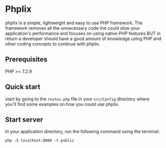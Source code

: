 # Phplix

phplix is a simple, lightweight and easy to use PHP framework.
The framework removes all the unnecessary code the could slow your application's performance
and focuses on using native PHP features BUT in return a developer should have a good amount of 
knowledge using PHP and other coding concepts to continue with phplix.

## Prerequisites

PHP >= 7.2.9

## Quick start

start by going to the `routes.php` file in your `src/Config` directory where you'll find 
some examples on how you could use phplix.

## Start server

In your application directory, run the following command using the terminal:
```
php -S localhost:8080 -t public
```
